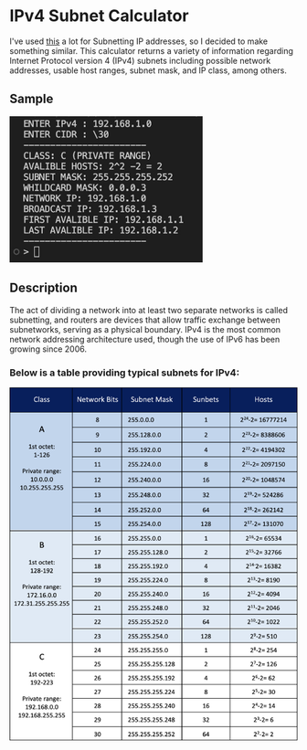 # IPv4 Subnet Calculator
I've used [this](#https://www.calculator.net/ip-subnet-calculator.html) a lot for Subnetting IP addresses, so I decided to make something similar. This calculator returns a variety of information regarding Internet Protocol version 4 (IPv4) subnets including possible network addresses, usable host ranges, subnet mask, and IP class, among others.

## Sample
<p><img src="./src/screen.jpg" alt="screen shot" width="337.92" height="256.32"></p>

## Description
The act of dividing a network into at least two separate networks is called subnetting, and routers are devices that allow traffic exchange between subnetworks, serving as a physical boundary. IPv4 is the most common network addressing architecture used, though the use of IPv6 has been growing since 2006.

### Below is a table providing typical subnets for IPv4:
<p><img src="./src/sample.png" alt="sample" width="504" height="618"></p>
